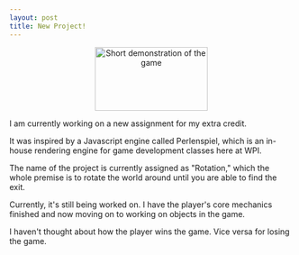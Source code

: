```yaml
---
layout: post
title: New Project!
---
```


<p style="text-align: center;"><img src="{{ site.baseurl }}/images/rotation/rotation.gif" alt="Short demonstration of the game" style="width: 200px; height: 113px;" /></p>

I am currently working on a new assignment for my extra credit. 

It was inspired by a Javascript engine called Perlenspiel, which is an in-house rendering engine for game development classes here at WPI.

The name of the project is currently assigned as "Rotation," which the whole premise is to rotate the world around until you are able to find 
the exit.

Currently, it's still being worked on. I have the player's core mechanics finished and now moving on to working on objects in the game.

I haven't thought about how the player wins the game. Vice versa for losing the game. 